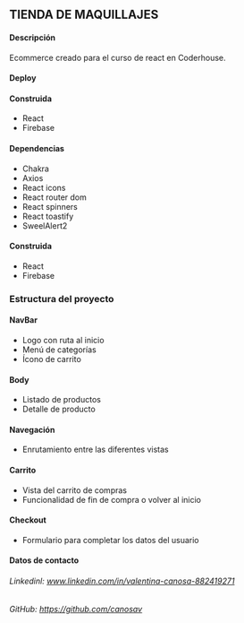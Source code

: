 ## TIENDA DE MAQUILLAJES

#### Descripción
Ecommerce creado para el curso de react en Coderhouse.

#### Deploy


#### Construida
- React
- Firebase

#### Dependencias

- Chakra
- Axios
- React icons
- React router dom
- React spinners
- React toastify
- SweelAlert2

#### Construida
- React
- Firebase



### Estructura del proyecto
#### NavBar
- Logo con ruta al inicio 
- Menú de categorías
- Ícono de carrito 
#### Body
- Listado de productos
- Detalle de producto
#### Navegación
- Enrutamiento entre las diferentes vistas
#### Carrito
- Vista del carrito de compras
- Funcionalidad de fin de compra o volver al inicio 
#### Checkout
- Formulario para completar los datos del usuario


#### Datos de contacto
###### Linkedinl: www.linkedin.com/in/valentina-canosa-882419271
###### GitHub: https://github.com/canosav
